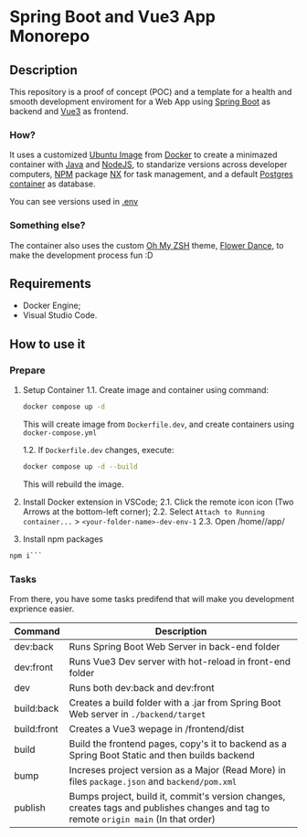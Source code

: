 # Spring Boot and Vue3 App Monorepo

## Description

This repository is a proof of concept (POC) and a template for a health and smooth development enviroment for a Web App using [Spring Boot](https://spring.io/guides/gs/spring-boot) as backend and [Vue3](https://vuejs.org/) as frontend.

### How?

It uses a customized [Ubuntu Image](https://hub.docker.com/_/ubuntu) from [Docker](https://www.docker.com/) to create a minimazed container with [Java](https://www.java.com/en/) and [NodeJS](https://nodejs.org/en), to standarize versions across developer computers, [NPM](https://www.npmjs.com/) package [NX](https://nx.dev/) for task management, and a default [Postgres container](https://hub.docker.com/_/postgres) as database.

You can see versions used in [.env](/.env)

### Something else?

The container also uses the custom [Oh My ZSH](https://ohmyz.sh/) theme, [Flower Dance](https://github.com/MarcyLeite/flower-dance-omzsh), to make the development process fun :D

## Requirements

- Docker Engine;
- Visual Studio Code.

## How to use it

### Prepare

1. Setup Container
   1.1. Create image and container using command:

   ```bash
   docker compose up -d
   ```

   This will create image from `Dockerfile.dev`, and create containers using `docker-compose.yml`

   1.2. If `Dockerfile.dev` changes, execute:

   ```bash
   docker compose up -d --build
   ```

   This will rebuild the image.

2. Install Docker extension in VSCode;
   2.1. Click the remote icon icon (Two Arrows at the bottom-left corner);
   2.2. Select `Attach to Running container...` > `<your-folder-name>-dev-env-1`
   2.3. Open /home/<your-username>/app/

3. Install npm packages

````bash
npm i```
````

### Tasks

From there, you have some tasks predifend that will make you development exprience easier.

| Command     | Description                                                                                                                           |
| ----------- | ------------------------------------------------------------------------------------------------------------------------------------- |
| dev:back    | Runs Spring Boot Web Server in back-end folder                                                                                        |
| dev:front   | Runs Vue3 Dev server with hot-reload in front-end folder                                                                              |
| dev         | Runs both dev:back and dev:front                                                                                                      |
| build:back  | Creates a build folder with a .jar from Spring Boot Web server in `./backend/target`                                                  |
| build:front | Creates a Vue3 wepage in /frontend/dist                                                                                               |
| build       | Build the frontend pages, copy's it to backend as a Spring Boot Static and then builds backend                                        |
| bump        | Increses project version as a Major (Read More) in files `package.json` and `backend/pom.xml`                                         |
| publish     | Bumps project, build it, commit's version changes, creates tags and publishes changes and tag to remote `origin main` (In that order) |
